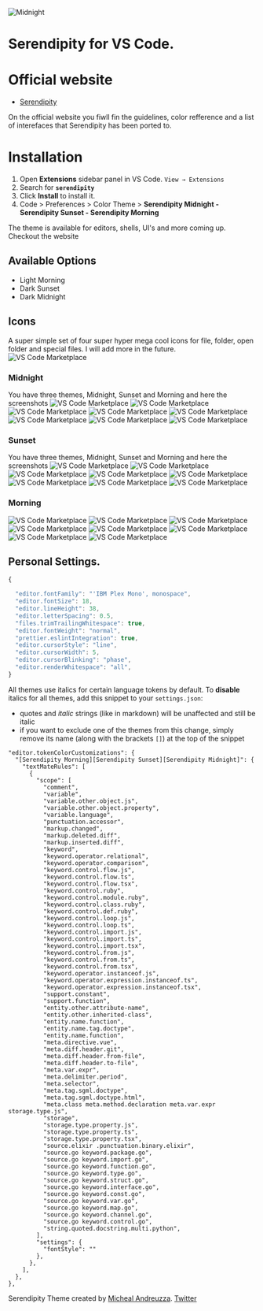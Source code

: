 ![Midnight](https://serendipitytheme.com/images/ogTwitter.png)

# Serendipity for VS Code.

# Official website
-  [Serendipity](https://serendipitytheme.com)

On the official website you fiwll fin the guidelines, color refference and a list of interefaces that Serendipity has been ported to.



# Installation

1. Open **Extensions** sidebar panel in VS Code. `View → Extensions`
2. Search for **`serendipity`**
3. Click **Install** to install it.
4. Code > Preferences > Color Theme >
 **Serendipity Midnight - Serendipity Sunset - Serendipity Morning**

The theme is available for editors, shells, UI's and more coming up. Checkout the website

## Available Options
- Light Morning
- Dark Sunset
- Dark Midnight

## Icons
A super simple set of four super hyper mega cool icons for file, folder, open folder and  special files. I will add more in the future.
![VS Code Marketplace](https://github.com/Serendipity-Theme/serendipity/blob/master/icons/icons.png?raw=true)


### Midnight
You have three themes, Midnight, Sunset and Morning and here the screenshots
![VS Code Marketplace](https://github.com/Serendipity-Theme/serendipity/blob/master/midnight-screenshots/midnight-css.png?raw=true)
![VS Code Marketplace](https://github.com/Serendipity-Theme/serendipity/blob/master/midnight-screenshots/midnight-gulp.png?raw=true)
![VS Code Marketplace](https://github.com/Serendipity-Theme/serendipity/blob/master/midnight-screenshots/midnight-html.png?raw=true)
![VS Code Marketplace](https://github.com/Serendipity-Theme/serendipity/blob/master/midnight-screenshots/midnight-javascript.png?raw=true)
![VS Code Marketplace](https://github.com/Serendipity-Theme/serendipity/blob/master/midnight-screenshots/midnight-markdown.png?raw=true)
![VS Code Marketplace](https://github.com/Serendipity-Theme/serendipity/blob/master/midnight-screenshots/midnight-python.png?raw=true)
![VS Code Marketplace](https://github.com/Serendipity-Theme/serendipity/blob/master/midnight-screenshots/midnight-tsx.png?raw=true)
![VS Code Marketplace](https://github.com/Serendipity-Theme/serendipity/blob/master/midnight-screenshots/midnight-typescript.png?raw=true)

### Sunset
You have three themes, Midnight, Sunset and Morning and here the screenshots
![VS Code Marketplace](https://github.com/Serendipity-Theme/serendipity/blob/master/sunset-screenshots/sunset-css.png?raw=true)
![VS Code Marketplace](https://github.com/Serendipity-Theme/serendipity/blob/master/sunset-screenshots/sunset-gulp.png?raw=true)
![VS Code Marketplace](https://github.com/Serendipity-Theme/serendipity/blob/master/sunset-screenshots/sunset-html.png?raw=true)
![VS Code Marketplace](https://github.com/Serendipity-Theme/serendipity/blob/master/sunset-screenshots/sunset-javascript.png?raw=true)
![VS Code Marketplace](https://github.com/Serendipity-Theme/serendipity/blob/master/sunset-screenshots/sunset-markdown.png?raw=true)
![VS Code Marketplace](https://github.com/Serendipity-Theme/serendipity/blob/master/sunset-screenshots/sunset-python.png?raw=true)
![VS Code Marketplace](https://github.com/Serendipity-Theme/serendipity/blob/master/sunset-screenshots/sunset-tsx.png?raw=true)
![VS Code Marketplace](https://github.com/Serendipity-Theme/serendipity/blob/master/sunset-screenshots/sunset-typescript.png?raw=true)


### Morning
![VS Code Marketplace](https://github.com/Serendipity-Theme/serendipity/blob/master/morning-screenshots/morning-css.png?raw=true)
![VS Code Marketplace](https://github.com/Serendipity-Theme/serendipity/blob/master/morning-screenshots/morning-gulp.png?raw=true)
![VS Code Marketplace](https://github.com/Serendipity-Theme/serendipity/blob/master/morning-screenshots/morning-html.png?raw=true)
![VS Code Marketplace](https://github.com/Serendipity-Theme/serendipity/blob/master/morning-screenshots/morning-javascript.png?raw=true)
![VS Code Marketplace](https://github.com/Serendipity-Theme/serendipity/blob/master/morning-screenshots/morning-markdown.png?raw=true)
![VS Code Marketplace](https://github.com/Serendipity-Theme/serendipity/blob/master/morning-screenshots/morning-python.png?raw=true)
![VS Code Marketplace](https://github.com/Serendipity-Theme/serendipity/blob/master/morning-screenshots/morning-tsx.png?raw=true)
![VS Code Marketplace](https://github.com/Serendipity-Theme/serendipity/blob/master/morning-screenshots/morning-typescript.png?raw=true)

## Personal Settings.

```js
{

  "editor.fontFamily": "'IBM Plex Mono', monospace",
  "editor.fontSize": 18,
  "editor.lineHeight": 38,
  "editor.letterSpacing": 0.5,
  "files.trimTrailingWhitespace": true,
  "editor.fontWeight": "normal",
  "prettier.eslintIntegration": true,
  "editor.cursorStyle": "line",
  "editor.cursorWidth": 5,
  "editor.cursorBlinking": "phase",
  "editor.renderWhitespace": "all",
}
```

All themes use italics for certain language tokens by default.
To **disable** italics for all themes, add this snippet to your `settings.json`:
  - quotes and *italic* strings (like in markdown) will be unaffected and still be italic
  - if you want to exclude one of the themes from this change, simply remove its name (along with the brackets `[]`) at the top of the snippet

```jsonc
"editor.tokenColorCustomizations": {
  "[Serendipity Morning][Serendipity Sunset][Serendipity Midnight]": {
    "textMateRules": [
      {
        "scope": [
          "comment",
          "variable",
          "variable.other.object.js",
          "variable.other.object.property",
          "variable.language",
          "punctuation.accessor",
          "markup.changed",
          "markup.deleted.diff",
          "markup.inserted.diff",
          "keyword",
          "keyword.operator.relational",
          "keyword.operator.comparison",
          "keyword.control.flow.js",
          "keyword.control.flow.ts",
          "keyword.control.flow.tsx",
          "keyword.control.ruby",
          "keyword.control.module.ruby",
          "keyword.control.class.ruby",
          "keyword.control.def.ruby",
          "keyword.control.loop.js",
          "keyword.control.loop.ts",
          "keyword.control.import.js",
          "keyword.control.import.ts",
          "keyword.control.import.tsx",
          "keyword.control.from.js",
          "keyword.control.from.ts",
          "keyword.control.from.tsx",
          "keyword.operator.instanceof.js",
          "keyword.operator.expression.instanceof.ts",
          "keyword.operator.expression.instanceof.tsx",
          "support.constant",
          "support.function",
          "entity.other.attribute-name",
          "entity.other.inherited-class",
          "entity.name.function",
          "entity.name.tag.doctype",
          "entity.name.function",
          "meta.directive.vue",
          "meta.diff.header.git",
          "meta.diff.header.from-file",
          "meta.diff.header.to-file",
          "meta.var.expr",
          "meta.delimiter.period",
          "meta.selector",
          "meta.tag.sgml.doctype",
          "meta.tag.sgml.doctype.html",
          "meta.class meta.method.declaration meta.var.expr storage.type.js",
          "storage",
          "storage.type.property.js",
          "storage.type.property.ts",
          "storage.type.property.tsx",
          "source.elixir .punctuation.binary.elixir",
          "source.go keyword.package.go",
          "source.go keyword.import.go",
          "source.go keyword.function.go",
          "source.go keyword.type.go",
          "source.go keyword.struct.go",
          "source.go keyword.interface.go",
          "source.go keyword.const.go",
          "source.go keyword.var.go",
          "source.go keyword.map.go",
          "source.go keyword.channel.go",
          "source.go keyword.control.go",
          "string.quoted.docstring.multi.python",
        ],
        "settings": {
          "fontStyle": ""
        },
      },
    ],
  },
},
```


Serendipity Theme created by [Micheal Andreuzza](https://github.com/michael-andreuzza).
[Twitter](https://twitter.com/Mike_Andreuzza)
